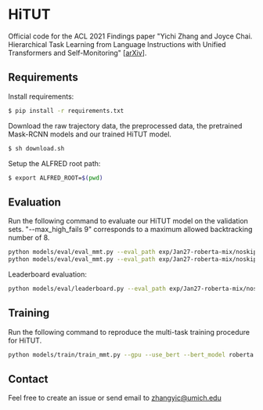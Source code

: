 # HiTUT

Official code for the ACL 2021 Findings paper "Yichi Zhang and Joyce Chai. Hierarchical Task Learning from Language Instructions with Unified Transformers and Self-Monitoring" [[arXiv](https://arxiv.org/abs/2106.03427)].


## Requirements

Install requirements:
```bash
$ pip install -r requirements.txt
```


Download the raw trajectory data, the preprocessed data, the pretrained Mask-RCNN models and our trained HiTUT model. 
```bash
$ sh download.sh
```

Setup the ALFRED root path:
```bash
$ export ALFRED_ROOT=$(pwd)
```


## Evaluation
Run the following command to evaluate our HiTUT model on the validation sets. "--max_high_fails 9" corresponds to a maximum allowed backtracking number of 8. 
```bash
python models/eval/eval_mmt.py --eval_path exp/Jan27-roberta-mix/noskip_lr_mix_all_E-xavier768d_L12_H768_det-sep_dp0.1_di0.1_step_lr5e-05_0.999_type_sd999 --ckpt model_best_seen.pth --gpu --max_high_fails 9 --max_fails 10 --eval_split valid_seen --eval_enable_feat_posture --num_threads 4 --name_temp eval_valid_seen
python models/eval/eval_mmt.py --eval_path exp/Jan27-roberta-mix/noskip_lr_mix_all_E-xavier768d_L12_H768_det-sep_dp0.1_di0.1_step_lr5e-05_0.999_type_sd999 --ckpt model_best_seen.pth --gpu --max_high_fails 9 --max_fails 10 --eval_split valid_unseen --eval_enable_feat_posture --num_threads 4 --name_temp eval_valid_unseen
```

Leaderboard evaluation: 
```bash
python models/eval/leaderboard.py --eval_path exp/Jan27-roberta-mix/noskip_lr_mix_all_E-xavier768d_L12_H768_det-sep_dp0.1_di0.1_step_lr5e-05_0.999_type_sd999 --ckpt model_best_seen.pth --gpu --max_high_fails 10 --eval_enable_feat_posture --num_threads 4 --name_temp eval_test
```


## Training
Run the following command to reproduce the multi-task training procedure for HiTUT. 
```bash
python models/train/train_mmt.py --gpu --use_bert --bert_model roberta --dropout 0.1 --drop_input 0.1 --enable_feat_posture --train_level mix --train_proportion 100 --valid_metric type --batch 84 --lr 5e-5 --focal_loss --emb_init xavier --emb_dim 768  --bert_lr_schedule --early_stop 2 --seed 999 --low_data all --exp_temp YOUR_EXP_PATH_NAME  --name_temp YOUR_EXP_NAME
```

## Contact
Feel free to create an issue or send email to zhangyic@umich.edu